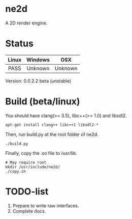 # ne2d
A 2D render engine.

# Status
| Linux     | Windows   | OSX       |
|:---------:|:---------:|:---------:|
| PASS      | Unknown   | Unknown   |

Version: 0.0.2.2 beta (unstable)

# Build (beta/linux)
You should have clang(>= 3.5), libc++(>= 1.0) and libsdl2.
```shell
apt-get install clang++ libc++1 libsdl2-*
```

Then, run build.py at the root folder of ne2d.
```shell
./build.py
```

Finally, copy the .so file to /usr/lib.
```shell
# May require root
mkdir /usr/include/ne2d/
./copy.sh
```

# TODO-list
1. Prepare to write raw interfaces.
2. Complete docs.
